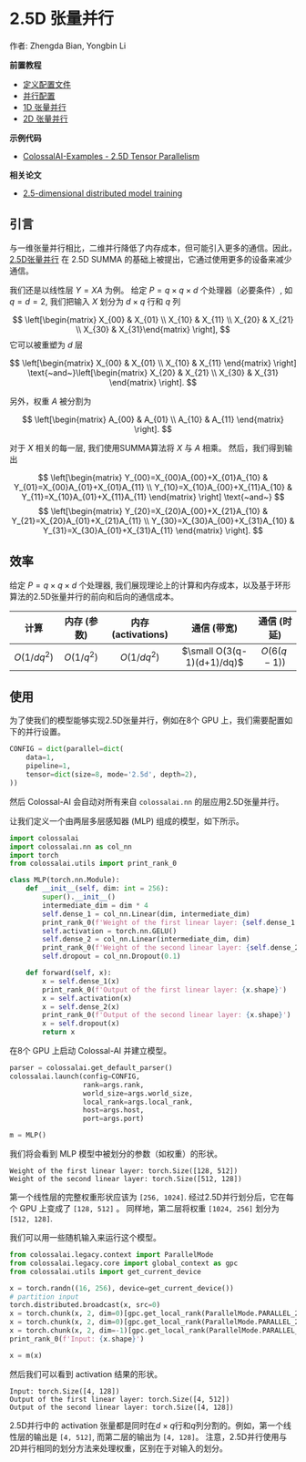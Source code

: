 # 2.5D 张量并行

作者: Zhengda Bian, Yongbin Li

**前置教程**
- [定义配置文件](../basics/define_your_config.md)
- [并行配置](../basics/configure_parallelization.md)
- [1D 张量并行](./1D_tensor_parallel.md)
- [2D 张量并行](./2D_tensor_parallel.md)

**示例代码**
- [ColossalAI-Examples - 2.5D Tensor Parallelism](https://github.com/hpcaitech/ColossalAI-Examples/blob/main/features/tensor_parallel/README.md)

**相关论文**
- [2.5-dimensional distributed model training](https://arxiv.org/pdf/2105.14500.pdf)

## 引言

与一维张量并行相比，二维并行降低了内存成本，但可能引入更多的通信。因此，[2.5D张量并行](https://arxiv.org/pdf/2105.14500.pdf) 在 2.5D SUMMA 的基础上被提出，它通过使用更多的设备来减少通信。

我们还是以线性层 $Y = XA$ 为例。
给定 $P=q \times q \times d$ 个处理器（必要条件）, 如 $q=d=2$, 我们把输入 $X$ 划分为 $d\times q$ 行和 $q$ 列

$$
\left[\begin{matrix} X_{00} & X_{01} \\ X_{10} & X_{11} \\ X_{20} & X_{21} \\ X_{30} & X_{31}\end{matrix} \right],
$$
它可以被重塑为 $d$ 层

$$
\left[\begin{matrix} X_{00} & X_{01} \\ X_{10} & X_{11} \end{matrix} \right] \text{~and~}\left[\begin{matrix} X_{20} & X_{21} \\ X_{30} & X_{31} \end{matrix} \right].
$$

另外，权重 $A$ 被分割为

$$
\left[\begin{matrix} A_{00} & A_{01} \\ A_{10} & A_{11} \end{matrix} \right].
$$

对于 $X$ 相关的每一层, 我们使用SUMMA算法将 $X$ 与 $A$ 相乘。
然后，我们得到输出

$$
\left[\begin{matrix} Y_{00}=X_{00}A_{00}+X_{01}A_{10} & Y_{01}=X_{00}A_{01}+X_{01}A_{11} \\ Y_{10}=X_{10}A_{00}+X_{11}A_{10} & Y_{11}=X_{10}A_{01}+X_{11}A_{11} \end{matrix} \right]
\text{~and~}
$$
$$
\left[\begin{matrix} Y_{20}=X_{20}A_{00}+X_{21}A_{10} & Y_{21}=X_{20}A_{01}+X_{21}A_{11} \\ Y_{30}=X_{30}A_{00}+X_{31}A_{10} & Y_{31}=X_{30}A_{01}+X_{31}A_{11} \end{matrix} \right].
$$

## 效率

给定 $P=q \times q \times d$ 个处理器, 我们展现理论上的计算和内存成本，以及基于环形算法的2.5D张量并行的前向和后向的通信成本。

| 计算 | 内存 (参数) | 内存 (activations) | 通信 (带宽) | 通信 (时延) |
| :-:         | :-:              | :-:                  | :-:                       | :-:                     |
| $O(1/dq^2)$ | $O(1/q^2)$       | $O(1/dq^2)$          | $\small O(3(q-1)(d+1)/dq)$       | $O(6(q-1))$             |

## 使用

为了使我们的模型能够实现2.5D张量并行，例如在8个 GPU 上，我们需要配置如下的并行设置。

```python
CONFIG = dict(parallel=dict(
    data=1,
    pipeline=1,
    tensor=dict(size=8, mode='2.5d', depth=2),
))

```

然后 Colossal-AI 会自动对所有来自 `colossalai.nn` 的层应用2.5D张量并行。

让我们定义一个由两层多层感知器 (MLP) 组成的模型，如下所示。

```python
import colossalai
import colossalai.nn as col_nn
import torch
from colossalai.utils import print_rank_0

class MLP(torch.nn.Module):
    def __init__(self, dim: int = 256):
        super().__init__()
        intermediate_dim = dim * 4
        self.dense_1 = col_nn.Linear(dim, intermediate_dim)
        print_rank_0(f'Weight of the first linear layer: {self.dense_1.weight.shape}')
        self.activation = torch.nn.GELU()
        self.dense_2 = col_nn.Linear(intermediate_dim, dim)
        print_rank_0(f'Weight of the second linear layer: {self.dense_2.weight.shape}')
        self.dropout = col_nn.Dropout(0.1)

    def forward(self, x):
        x = self.dense_1(x)
        print_rank_0(f'Output of the first linear layer: {x.shape}')
        x = self.activation(x)
        x = self.dense_2(x)
        print_rank_0(f'Output of the second linear layer: {x.shape}')
        x = self.dropout(x)
        return x
```
在8个 GPU 上启动 Colossal-AI 并建立模型。
```python
parser = colossalai.get_default_parser()
colossalai.launch(config=CONFIG,
                  rank=args.rank,
                  world_size=args.world_size,
                  local_rank=args.local_rank,
                  host=args.host,
                  port=args.port)

m = MLP()
```
我们将会看到 MLP 模型中被划分的参数（如权重）的形状。
```shell
Weight of the first linear layer: torch.Size([128, 512])
Weight of the second linear layer: torch.Size([512, 128])
```

第一个线性层的完整权重形状应该为 `[256, 1024]`. 经过2.5D并行划分后，它在每个 GPU 上变成了 `[128, 512]` 。
同样地，第二层将权重 `[1024, 256]` 划分为 `[512, 128]`.

我们可以用一些随机输入来运行这个模型。
```python
from colossalai.legacy.context import ParallelMode
from colossalai.legacy.core import global_context as gpc
from colossalai.utils import get_current_device

x = torch.randn((16, 256), device=get_current_device())
# partition input
torch.distributed.broadcast(x, src=0)
x = torch.chunk(x, 2, dim=0)[gpc.get_local_rank(ParallelMode.PARALLEL_2P5D_DEP)]
x = torch.chunk(x, 2, dim=0)[gpc.get_local_rank(ParallelMode.PARALLEL_2P5D_COL)]
x = torch.chunk(x, 2, dim=-1)[gpc.get_local_rank(ParallelMode.PARALLEL_2P5D_ROW)]
print_rank_0(f'Input: {x.shape}')

x = m(x)
```
然后我们可以看到 activation 结果的形状。
```shell
Input: torch.Size([4, 128])
Output of the first linear layer: torch.Size([4, 512])
Output of the second linear layer: torch.Size([4, 128])
```
2.5D并行中的 activation 张量都是同时在$d \times q$行和$q$列分割的。例如，第一个线性层的输出是 `[4, 512]`, 而第二层的输出为 `[4, 128]`。
注意，2.5D并行使用与2D并行相同的划分方法来处理权重，区别在于对输入的划分。

<!-- doc-test-command: echo  -->
